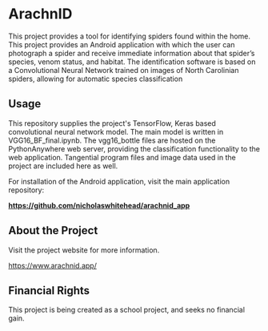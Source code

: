 # ArachnID

This project provides a tool for identifying spiders found within the home. This project provides an Android application with which the user can photograph a spider and receive immediate information about that spider’s species, venom status, and habitat. The identification software is based on a Convolutional Neural Network trained on images of North Carolinian spiders, allowing for automatic species classification

## Usage

This repository supplies the project's TensorFlow, Keras based convolutional neural network model. The main model is written in VGG16_BF_final.ipynb.
The vgg16_bottle files are hosted on the PythonAnywhere web server, providing the classification functionality to the web application.
Tangential program files and image data used in the project are included here as well.

For installation of the Android application, visit the main application repository:

**https://github.com/nicholaswhitehead/arachnid_app**

## About the Project

Visit the project website for more information.

https://www.arachnid.app/

## Financial Rights
This project is being created as a school project, and seeks no financial gain.
